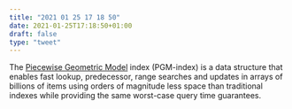 ```yaml
---
title: "2021 01 25 17 18 50"
date: 2021-01-25T17:18:50+01:00
draft: false
type: "tweet"
---
```

The [Piecewise Geometric Model](https://pgm.di.unipi.it/) index (PGM-index) is a data structure that enables fast lookup, predecessor, range searches and updates in arrays of billions of items using orders of magnitude less space than traditional indexes while providing the same worst-case query time guarantees.
